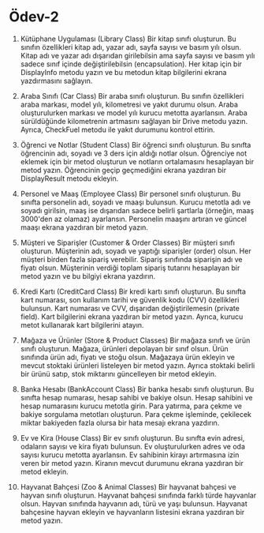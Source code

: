# Ödev-2

1. Kütüphane Uygulaması (Library Class)
Bir kitap sınıfı oluşturun. Bu sınıfın özellikleri kitap adı, yazar adı, sayfa sayısı ve basım yılı olsun. Kitap adı ve yazar adı dışarıdan girilebilsin ama sayfa sayısı ve basım yılı sadece sınıf içinde değiştirilebilsin (encapsulation). Her kitap için bir DisplayInfo metodu yazın ve bu metodun kitap bilgilerini ekrana yazdırmasını sağlayın.

2. Araba Sınıfı (Car Class)
Bir araba sınıfı oluşturun. Bu sınıfın özellikleri araba markası, model yılı, kilometresi ve yakıt durumu olsun. Araba oluşturulurken markası ve model yılı kurucu metotta ayarlansın. Araba sürüldüğünde kilometrenin artmasını sağlayan bir Drive metodu yazın. Ayrıca, CheckFuel metodu ile yakıt durumunu kontrol ettirin.

3. Öğrenci ve Notlar (Student Class)
Bir öğrenci sınıfı oluşturun. Bu sınıfta öğrencinin adı, soyadı ve 3 ders için aldığı notlar olsun. Öğrenciye not eklemek için bir metod oluşturun ve notların ortalamasını hesaplayan bir metod yazın. Öğrencinin geçip geçmediğini ekrana yazdıran bir DisplayResult metodu ekleyin.

4. Personel ve Maaş (Employee Class)
Bir personel sınıfı oluşturun. Bu sınıfta personelin adı, soyadı ve maaşı bulunsun. Kurucu metotla adı ve soyadı girilsin, maaş ise dışarıdan sadece belirli şartlarla (örneğin, maaş 3000'den az olamaz) ayarlansın. Personelin maaşını artıran ve güncel maaşı ekrana yazdıran bir metod yazın.

5. Müşteri ve Siparişler (Customer & Order Classes)
Bir müşteri sınıfı oluşturun. Müşterinin adı, soyadı ve yaptığı siparişler (order) olsun. Her müşteri birden fazla sipariş verebilir. Sipariş sınıfında siparişin adı ve fiyatı olsun. Müşterinin verdiği toplam sipariş tutarını hesaplayan bir metod yazın ve bu bilgiyi ekrana yazdırın.

6. Kredi Kartı (CreditCard Class)
Bir kredi kartı sınıfı oluşturun. Bu sınıfta kart numarası, son kullanım tarihi ve güvenlik kodu (CVV) özellikleri bulunsun. Kart numarası ve CVV, dışarıdan değiştirilemesin (private field). Kart bilgilerini ekrana yazdıran bir metod yazın. Ayrıca, kurucu metot kullanarak kart bilgilerini atayın.

7. Mağaza ve Ürünler (Store & Product Classes)
Bir mağaza sınıfı ve ürün sınıfı oluşturun. Mağaza, ürünleri depolayan bir sınıf olsun. Ürün sınıfında ürün adı, fiyatı ve stoğu olsun. Mağazaya ürün ekleyin ve mevcut stoktaki ürünleri listeleyen bir metod yazın. Ayrıca stoktaki belirli bir ürünü satıp, stok miktarını güncelleyen bir metod ekleyin.

8. Banka Hesabı (BankAccount Class)
Bir banka hesabı sınıfı oluşturun. Bu sınıfta hesap numarası, hesap sahibi ve bakiye olsun. Hesap sahibini ve hesap numarasını kurucu metotla girin. Para yatırma, para çekme ve bakiye sorgulama metotları oluşturun. Para çekme işleminde, çekilecek miktar bakiyeden fazla olursa bir hata mesajı ekrana yazdırın.

9. Ev ve Kira (House Class)
Bir ev sınıfı oluşturun. Bu sınıfta evin adresi, odaların sayısı ve kira fiyatı bulunsun. Ev oluşturulurken adres ve oda sayısı kurucu metotta ayarlansın. Ev sahibinin kirayı artırmasına izin veren bir metod yazın. Kiranın mevcut durumunu ekrana yazdıran bir metod ekleyin.

10. Hayvanat Bahçesi (Zoo & Animal Classes)
Bir hayvanat bahçesi ve hayvan sınıfı oluşturun. Hayvanat bahçesi sınıfında farklı türde hayvanlar olsun. Hayvan sınıfında hayvanın adı, türü ve yaşı bulunsun. Hayvanat bahçesine hayvan ekleyin ve hayvanların listesini ekrana yazdıran bir metod yazın.

